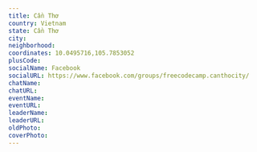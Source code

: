 ```yaml
---
title: Cần Thơ
country: Vietnam
state: Cần Thơ
city: 
neighborhood: 
coordinates: 10.0495716,105.7853052
plusCode:
socialName: Facebook
socialURL: https://www.facebook.com/groups/freecodecamp.canthocity/
chatName:
chatURL:
eventName:
eventURL:
leaderName:
leaderURL:
oldPhoto: 
coverPhoto:
---
```

